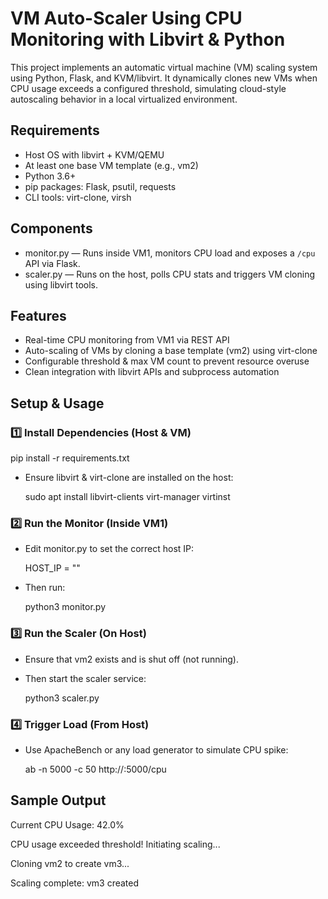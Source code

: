 
# VM Auto-Scaler Using CPU Monitoring with Libvirt & Python

This project implements an automatic virtual machine (VM) scaling system using Python, Flask, and KVM/libvirt. It dynamically clones new VMs when CPU usage exceeds a configured threshold, simulating cloud-style autoscaling behavior in a local virtualized environment.


## Requirements

- Host OS with libvirt + KVM/QEMU
- At least one base VM template (e.g., vm2)
- Python 3.6+
- pip packages: Flask, psutil, requests
- CLI tools: virt-clone, virsh


## Components

- monitor.py — Runs inside VM1, monitors CPU load and exposes a `/cpu` API via Flask.
- scaler.py — Runs on the host, polls CPU stats and triggers VM cloning using libvirt tools.


## Features

- Real-time CPU monitoring from VM1 via REST API
- Auto-scaling of VMs by cloning a base template (vm2) using virt-clone
- Configurable threshold & max VM count to prevent resource overuse
- Clean integration with libvirt APIs and subprocess automation


## Setup & Usage

### 1️⃣ Install Dependencies (Host & VM)

  pip install -r requirements.txt

- Ensure libvirt & virt-clone are installed on the host:

  sudo apt install libvirt-clients virt-manager virtinst

### 2️⃣ Run the Monitor (Inside VM1)
- Edit monitor.py to set the correct host IP:

  HOST_IP = "<host-ip>"

- Then run:

  python3 monitor.py

### 3️⃣ Run the Scaler (On Host)
- Ensure that vm2 exists and is shut off (not running).
- Then start the scaler service:

  python3 scaler.py

### 4️⃣ Trigger Load (From Host)
- Use ApacheBench or any load generator to simulate CPU spike:

  ab -n 5000 -c 50 http://<vm1-ip>:5000/cpu


## Sample Output
Current CPU Usage: 42.0%

CPU usage exceeded threshold! Initiating scaling...

Cloning vm2 to create vm3...

Scaling complete: vm3 created

